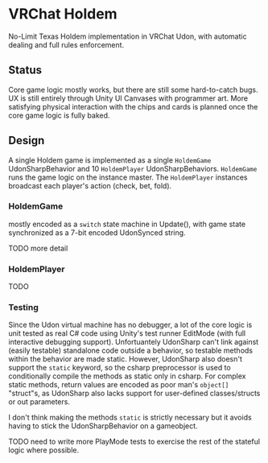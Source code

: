 # VRChat Holdem

No-Limit Texas Holdem implementation in VRChat Udon, with automatic
dealing and full rules enforcement.

## Status

Core game logic mostly works, but there are still some hard-to-catch bugs.
UX is still entirely through Unity UI Canvases with programmer art. More
satisfying physical interaction with the chips and cards is planned once
the core game logic is fully baked.

## Design

A single Holdem game is implemented as a single `HoldemGame` UdonSharpBehavior
and 10 `HoldemPlayer` UdonSharpBehaviors. `HoldemGame` runs the game logic on
the instance master. The `HoldemPlayer` instances broadcast each player's action (check, bet, fold).

### HoldemGame

mostly encoded as a `switch` state machine in Update(),
with game state synchronized as a 7-bit encoded UdonSynced string.

TODO more detail

### HoldemPlayer

TODO

### Testing

Since the Udon virtual machine has no debugger, a lot of the core logic is unit
tested as real C# code using Unity's test runner EditMode (with full
interactive debugging support). Unfortuantely UdonSharp can't link against
(easily testable) standalone code outside a behavior, so testable methods
within the behavior are made static. However, UdonSharp also doesn't support
the `static` keyword, so the csharp preprocessor is used to conditionally
compile the methods as static only in csharp. For complex static methods, return
values are encoded as poor man's `object[]` "struct"s, as UdonSharp also lacks
support for user-defined classes/structs or out parameters.

I don't think making the methods `static` is strictly necessary but it avoids having
to stick the UdonSharpBehavior on a gameobject.

TODO need to write more PlayMode tests to exercise the rest of the stateful logic where possible.
